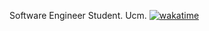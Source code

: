 Software Engineer Student. Ucm.
[![wakatime](https://wakatime.com/badge/user/63891180-553b-40b0-9ea3-9fd31740201a.svg)](https://wakatime.com/@63891180-553b-40b0-9ea3-9fd31740201a)
